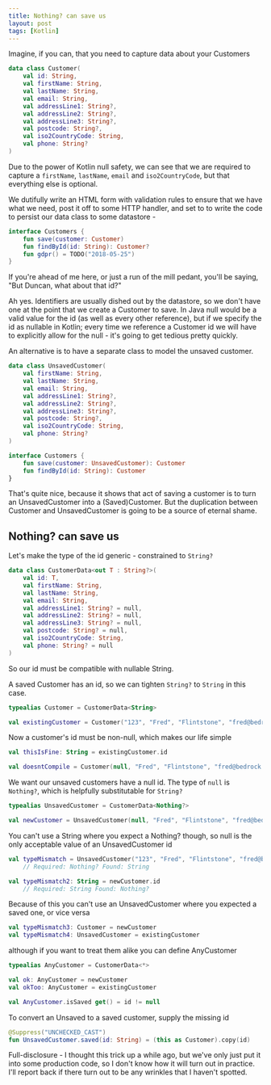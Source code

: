 ```yaml
---
title: Nothing? can save us
layout: post
tags: [Kotlin]
---
```

Imagine, if you can, that you need to capture data about your Customers

```kotlin
data class Customer(
    val id: String,
    val firstName: String,
    val lastName: String,
    val email: String,
    val addressLine1: String?,
    val addressLine2: String?,
    val addressLine3: String?,
    val postcode: String?,
    val iso2CountryCode: String,
    val phone: String?
)
```

Due to the power of Kotlin null safety, we can see that we are required to capture a `firstName`, `lastName`, `email` and `iso2CountryCode`, but that everything else is optional.

We dutifully write an HTML form with validation rules to ensure that we have what we need, post it off to some HTTP handler, and set to to write the code to persist our data class to some datastore -

```kotlin
interface Customers {
    fun save(customer: Customer)
    fun findById(id: String): Customer?
    fun gdpr() = TODO("2018-05-25")
}
```

If you're ahead of me here, or just a run of the mill pedant, you'll be saying, "But Duncan, what about that id?"

Ah yes. Identifiers are usually dished out by the datastore, so we don't have one at the point that we create a Customer to save. In Java null would be a valid value for the id (as well as every other reference), but if we specify the id as nullable in Kotlin; every time we reference a Customer id we will have to explicitly allow for the null - it's going to get tedious pretty quickly.

An alternative is to have a separate class to model the unsaved customer.

```kotlin
data class UnsavedCustomer(
    val firstName: String,
    val lastName: String,
    val email: String,
    val addressLine1: String?,
    val addressLine2: String?,
    val addressLine3: String?,
    val postcode: String?,
    val iso2CountryCode: String,
    val phone: String?
)

interface Customers {
    fun save(customer: UnsavedCustomer): Customer
    fun findById(id: String): Customer
}
```

That's quite nice, because it shows that act of saving a customer is to turn an UnsavedCustomer into a (Saved)Customer. But the duplication between Customer and UnsavedCustomer is going to be a source of eternal shame.

## Nothing? can save us

Let's make the type of the id generic - constrained to `String?`

```kotlin
data class CustomerData<out T : String?>(
    val id: T,
    val firstName: String,
    val lastName: String,
    val email: String,
    val addressLine1: String? = null,
    val addressLine2: String? = null,
    val addressLine3: String? = null,
    val postcode: String? = null,
    val iso2CountryCode: String,
    val phone: String? = null
)
```

So our id must be compatible with nullable String.

A saved Customer has an id, so we can tighten `String?` to `String` in this case.

```kotlin
typealias Customer = CustomerData<String>

val existingCustomer = Customer("123", "Fred", "Flintstone", "fred@bedrock.org", iso2CountryCode = "US")
```

Now a customer's id must be non-null, which makes our life simple

```kotlin
val thisIsFine: String = existingCustomer.id

val doesntCompile = Customer(null, "Fred", "Flintstone", "fred@bedrock.org", iso2CountryCode = "US")
```

We want our unsaved customers have a null id. The type of `null` is `Nothing?`, which is helpfully substitutable for `String?`

```kotlin
typealias UnsavedCustomer = CustomerData<Nothing?>

val newCustomer = UnsavedCustomer(null, "Fred", "Flintstone", "fred@bedrock.org", iso2CountryCode = "US")
```

You can't use a String where you expect a Nothing? though, so null is the only acceptable value of an UnsavedCustomer id

```kotlin
val typeMismatch = UnsavedCustomer("123", "Fred", "Flintstone", "fred@bedrock.org", iso2CountryCode = "US")
    // Required: Nothing? Found: String

val typeMismatch2: String = newCustomer.id
    // Required: String Found: Nothing?
```

Because of this you can't use an UnsavedCustomer where you expected a saved one, or vice versa

```kotlin
val typeMismatch3: Customer = newCustomer
val typeMismatch4: UnsavedCustomer = existingCustomer
```

although if you want to treat them alike you can define AnyCustomer

```kotlin
typealias AnyCustomer = CustomerData<*>

val ok: AnyCustomer = newCustomer
val okToo: AnyCustomer = existingCustomer

val AnyCustomer.isSaved get() = id != null
```

To convert an Unsaved to a saved customer, supply the missing id

```kotlin
@Suppress("UNCHECKED_CAST")
fun UnsavedCustomer.saved(id: String) = (this as Customer).copy(id)
```

Full-disclosure - I thought this trick up a while ago, but we've only just put it into some production code, so I don't know how it will turn out in practice. I'll report back if there turn out to be any wrinkles that I haven't spotted.

